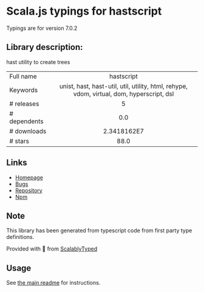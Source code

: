 
# Scala.js typings for hastscript

Typings are for version 7.0.2

## Library description:
hast utility to create trees

|                    |                 |
| ------------------ | :-------------: |
| Full name          | hastscript |
| Keywords           | unist, hast, hast-util, util, utility, html, rehype, vdom, virtual, dom, hyperscript, dsl |
| # releases         | 5 |
| # dependents       | 0.0 |
| # downloads        | 2.3418162E7 |
| # stars            | 88.0 |

## Links
- [Homepage](https://github.com/syntax-tree/hastscript#readme)
- [Bugs](https://github.com/syntax-tree/hastscript/issues)
- [Repository](https://github.com/syntax-tree/hastscript)
- [Npm](https://www.npmjs.com/package/hastscript)
    


## Note
This library has been generated from typescript code from first party type definitions.

Provided with :purple_heart: from [ScalablyTyped](https://github.com/oyvindberg/ScalablyTyped)

## Usage
See [the main readme](../../readme.md) for instructions.


